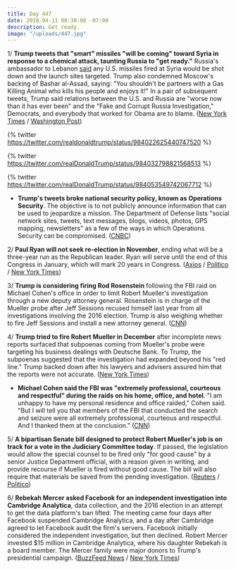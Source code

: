 ```yaml
---
title: Day 447
date: 2018-04-11 08:30:00 -07:00
description: Get ready.
image: "/uploads/447.jpg"
---
```


1/ **Trump tweets that "smart" missiles "will be coming" toward Syria in response to a chemical attack, taunting Russia to "get ready."** Russia's ambassador to Lebanon [said](https://www.nytimes.com/reuters/2018/04/11/world/middleeast/11reuters-mideast-crisis-syria-russia-diplomat.html) any U.S. missiles fired at Syria would be shot down and the launch sites targeted. Trump also condemned Moscow's backing of Bashar al-Assad, saying: "You shouldn't be partners with a Gas Killing Animal who kills his people and enjoys it!" In a pair of subsequent tweets, Trump said relations between the U.S. and Russia are "worse now than it has ever been" and the "Fake and Corrupt Russia Investigation," Democrats, and everybody that worked for Obama are to blame. ([New York Times](https://www.nytimes.com/2018/04/11/world/middleeast/trump-syria-attack.html) / [Washington Post](https://www.washingtonpost.com/politics/trump-says-missiles-will-be-coming-to-syria-taunts-russia-for-vowing-to-block-them/2018/04/11/7dc52fa0-3d7a-11e8-8d53-eba0ed2371cc_story.html))

{% twitter https://twitter.com/realdonaldtrump/status/984022625440747520 %}

{% twitter https://twitter.com/realDonaldTrump/status/984032798821568513 %}

{% twitter https://twitter.com/realDonaldTrump/status/984053549742067712 %}

* **Trump's tweets broke national security policy, known as Operations Security**. The objective is to not publicly announce information that can be used to jeopardize a mission. The Department of Defense lists "social network sites, tweets, text messages, blogs, videos, photos, GPS mapping, newsletters" as a few of the ways in which Operations Security can be compromised. ([CNBC](https://www.cnbc.com/2018/04/11/trumps-syria-threat-tweet-violates-national-security-procedures.html))

2/ **Paul Ryan will not seek re-election in November**, ending what will be a three-year run as the Republican leader. Ryan will serve until the end of this Congress in January, which will mark 20 years in Congress. ([Axios](https://www.axios.com/paul-ryan-not-running-reelection-retirement-8b5c598b-bcdf-46ca-a7d9-7206c2f3fdb5.html) / [Politico](https://www.politico.com/story/2018/04/11/ryan-to-retire-after-this-year-514543) / [New York Times](https://www.nytimes.com/2018/04/11/us/politics/paul-ryan-speaker.html))

3/ **Trump is considering firing Rod Rosenstein** following the FBI raid on Michael Cohen's office in order to limit Robert Mueller's investigation through a new deputy attorney general. Rosenstein is in charge of the Mueller probe after Jeff Sessions recused himself last year from all investigations involving the 2016 election. Trump is also weighing whether to fire Jeff Sessions and install a new attorney general. ([CNN](https://www.cnn.com/2018/04/10/politics/trump-rod-rosenstein-robert-mueller/index.html))

4/ **Trump tried to fire Robert Mueller in December** after incomplete news reports surfaced that subpoenas coming from Mueller's probe were targeting his business dealings with Deutsche Bank. To Trump, the subpoenas suggested that the investigation had expanded beyond his "red line." Trump backed down after his lawyers and advisers assured him that the reports were not accurate. ([New York Times](https://www.nytimes.com/2018/04/10/us/politics/trump-sought-to-fire-mueller-in-december.html))

* **Michael Cohen said the FBI was "extremely professional, courteous and respectful" during the raids on his home, office, and hotel**. "I am unhappy to have my personal residence and office raided," Cohen said. "But I will tell you that members of the FBI that conducted the search and seizure were all extremely professional, courteous and respectful. And I thanked them at the conclusion." ([CNN](https://www.cnn.com/2018/04/10/politics/michael-cohen-fbi-raid/index.html))

5/ **A bipartisan Senate bill designed to protect Robert Mueller's job is on track for a vote in the Judiciary Committee today**. If passed, the legislation would allow the special counsel to be fired only "for good cause" by a senior Justice Department official, with a reason given in writing, and provide recourse if Mueller is fired without good cause. The bill will also require that materials be saved from the pending investigation. ([Reuters](https://www.reuters.com/article/us-usa-trump-russia/bipartisan-group-of-senators-introduce-proposal-to-protect-mueller-idUSKBN1HI1VA) / [Politico](https://www.politico.com/story/2018/04/11/senate-bill-protect-mueller-514494))

6/ **Rebekah Mercer asked Facebook for an independent investigation into Cambridge Analytica**, data collection, and the 2016 election in an attempt to get the data platform's ban lifted. The meeting came four days after Facebook suspended Cambridge Analytica, and a day after Cambridge agreed to let Facebook audit the firm's servers. Facebook initially considered the independent investigation, but then declined. Robert Mercer invested $15 million in Cambridge Analytica, where his daughter Rebekah is a board member. The Mercer family were major donors to Trump's presidential campaign. ([BuzzFeed News](https://www.buzzfeed.com/josephbernstein/rebekah-mercer-asked-facebook) / [New York Times](https://www.nytimes.com/2018/04/10/us/politics/mercer-family-cambridge-analytica.html))
